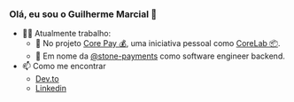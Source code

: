 ### Olá, eu sou o Guilherme Marcial 🤘

* 👨‍💻 Atualmente trabalho: 
  * :toolbox: No projeto [Core Pay :moneybag:](https://github.com/corelab1/corepay), uma iniciativa pessoal como [CoreLab :package:](https://github.com/corelab1).
  * :office: Em nome da [@stone-payments](https://github.com/stone-payments) como software engineer backend.
* 📫 Como me encontrar
  * [Dev.to](https://dev.to/gmarcial/)
  * [Linkedin](https://www.linkedin.com/in/guilherme-felipe-ferreira-marcial-0048a9125)
